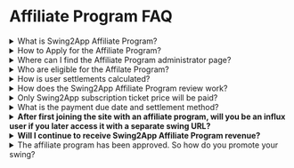 # Affiliate Program FAQ

<details>

<summary>What is Swing2App Affiliate Program?</summary>

It is an affiliate program in which you need to promote Swing2App on your blog, homepage, or social media, and receives a portion of the sales amount of the user who accessed your ad for the Swing2App.

Anyone can become a marketer for Swing2App, and the revenue of users who access your advertisement becomes your profit for the rest of your life.

**\*How to use**

\>You can fill out the affiliate program application form by-> the Swing2App Manager-> My menu-> Affiliate Program

**☞ **<mark style="color:blue;">**Visit the Affiliate Program**</mark>

</details>

<details>

<summary>How to Apply for the Affiliate Program?</summary>

For the Swing Affiliate Program, please log in to the Swing2App homepage and check the app Manager page.

At the top of the page, select the \[My Menu] –> \[Affiliate Program]option, to fill out the affiliate application form.

For more information on how to apply for the affiliate program, please refer to the guide.

<mark style="color:blue;">**\[Go to How to Apply for Affiliate Program]**</mark>

</details>

<details>

<summary>Where can I find the Affiliate Program administrator page?</summary>

Once the affiliate application is approved, the Affiliate Management page will be opened.

Go to the Swing2App Manager page → My menu → Affiliate Program menu.

<img src="https://wp.swing2app.co.kr/wp-content/uploads/2018/09/%EC%A0%9C%ED%9C%B4%EC%8B%A0%EC%B2%AD4.png" alt="" data-size="original">

The affiliate management page will not open until approval, so you can check the affiliate program menu after confirming your approval.

[![](https://s3.ap-northeast-2.amazonaws.com/swing2bucket/resource/image/help/f4663c1a7b60aa52758d63f8b94b3896.png)](http://blog.naver.com/PostView.nhn?blogId=swing2app\&logNo=220920326276\&parentCategoryNo=\&categoryNo=49\&viewDate=\&isShowPopularPosts=false\&from=postView)

This is the affiliate program manager page. You can check the affiliate URL through the admin information.&#x20;

Just link the URL to the banner. You can check out the various menus in the top menu bar. You can manage affiliate programs while checking menus such as statistics, settlement management, and advertising management.

In the future, the administrator can check the distribution ratio per case, the number of subscribers who entered the partnership, sales, cumulative revenue, monthly settlement history, etc. on the page \~ !!

</details>

<details>

<summary>Who are eligible for the Affilate Program?</summary>

Users who are counted as affiliate program inflows are only new members who are new to Swing2App.

Existing members of Swing2App are not counted as affiliate users because they have already completed their subscriptions. Only new members who have accessed the user’s affiliate URL and registered at that URL will be counted.

Therefore, please remember that only new members are eligible for the influx of affiliate programs.

</details>

<details>

<summary>How is user settlements calculated?</summary>

Payments will only be made for the actual payments made, such as deposits and credit card payments, among those who have accessed through the user’s affiliate URL.

Users who are using paid services by using free coupons, etc., are not counted.

</details>

<details>

<summary>How does the Swing2App Affiliate Program review work?</summary>

When you apply for the Swing2App Affiliate Program, the Swing2App team will review it.&#x20;

Qualifing for the Affiliate Program is not difficult, the screening takes about 1 day.&#x20;

Just make sure you have a suitable homepage to promote Swing2App and make sure the site/platform where you're planning to promote Swing2App is active and attracts people.

Also, when you apply, provide your company and service-related introduction properly.&#x20;

We also check whether there are many other users’ connections, and comprehensively select who is good for the Swing2App Affiliate Program.&#x20;

</details>

<details>

<summary>Only Swing2App subscription ticket price will be paid?</summary>

Yes, that’s right.&#x20;

Only the ticket sales will be distributed, and since more than 90% of the current swing2app sales will be for the use of tickets, there will be no significant difference in the amount of the dividend.&#x20;

Upload tickets, capacity purchase tickets, and SMS purchases are not eligible.

</details>

<details>

<summary>What is the payment due date and settlement method?</summary>

It is settled on the first day of every month.&#x20;

Please note that sales will be settled after counting sales for the previous month until the 25th of the previous month.

</details>

<details>

<summary><strong>After first joining the site with an affiliate program, will you be an influx user if you later access it with a separate swing URL?</strong></summary>

No.&#x20;

After joining as an inflow user for the first time, if you sign up after time or computer changes, you will continue to be an inflow user.

</details>

<details>

<summary><strong>Will I continue to receive Swing2App Affiliate Program revenue?</strong></summary>

Users who enter into four affiliate programs will get lifetime revenue.&#x20;

As a result, you can continue to receive dividends (commissions) for items that you purchase.

</details>

<details>

<summary>The affiliate program has been approved. So how do you promote your swing?</summary>

We will provide a swing promotion banner image to the affiliate program applicant's email.

The applicant places a banner on a site such as the homepage he or she operates, and enters the URL of the affiliate link.

(Once approved, the applicant's unique URL to the swing will be registered, and the applicant will be able to receive dividends through the influx of other users entering the link.)

In addition to posting banners on your site, you can also share the link with other users with Katok.

SNS – You can use Facebook, Instagram and more to promote yourself.

The more publicity you do, the more people you come in, so you can promote it in a variety of ways.

**For promotional instructions, please check out the post below.**&#x20;

<mark style="color:blue;">**\[How to promote your swing using affiliate program]**</mark>

</details>
